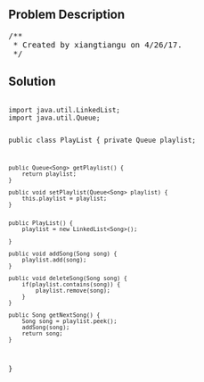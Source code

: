 <!--
<style>
  body { font-family: Arial, sans-serif; }
  .container { max-width: 100%; margin: auto; padding: 20px; }
  .comment-block { background-color: #f9f9f9; padding: 10px; border-left: 5px solid #ccc; max-width: 80%; margin: auto;}
  .code-block { background-color: #f4f4f4; padding: 10px; border: 1px solid #ddd; }
</style>
-->

<div class='container'>
<h2>Problem Description</h2>
<div class='comment-block'>
<pre>
/**
 * Created by xiangtiangu on 4/26/17.
 */
</pre>
</div>

<h2>Solution</h2>
<div class='code-block'>
<pre><code class='language-java'>
import java.util.LinkedList;
import java.util.Queue;

public class PlayList {
    private Queue<Song> playlist;

    public Queue<Song> getPlaylist() {
        return playlist;
    }

    public void setPlaylist(Queue<Song> playlist) {
        this.playlist = playlist;
    }


    public PlayList() {
        playlist = new LinkedList<Song>();

    }

    public void addSong(Song song) {
        playlist.add(song);
    }

    public void deleteSong(Song song) {
        if(playlist.contains(song)) {
            playlist.remove(song);
        }
    }

    public Song getNextSong() {
        Song song = playlist.peek();
        addSong(song);
        return song;
    }
}
</code></pre>
</div>
</div>
